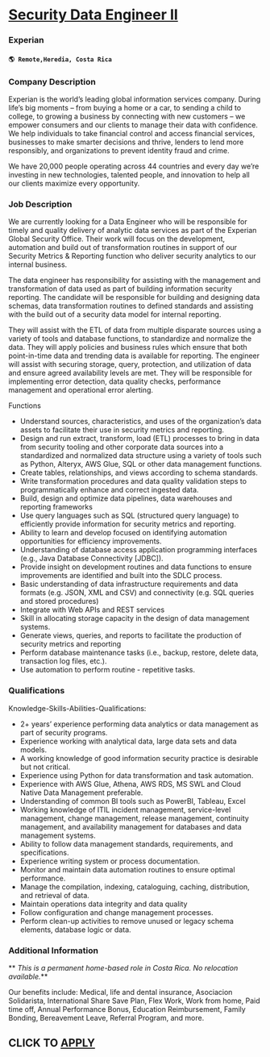 # [Security Data Engineer II](https://www.remotewlb.com/apply/security-data-engineer-ii)  
### Experian  
#### `🌎 Remote,Heredia, Costa Rica`  

### **Company Description**

Experian is the world’s leading global information services company. During life’s big moments – from buying a home or a car, to sending a child to college, to growing a business by connecting with new customers – we empower consumers and our clients to manage their data with confidence. We help individuals to take financial control and access financial services, businesses to make smarter decisions and thrive, lenders to lend more responsibly, and organizations to prevent identity fraud and crime.

We have 20,000 people operating across 44 countries and every day we’re investing in new technologies, talented people, and innovation to help all our clients maximize every opportunity.

###  **Job Description**

We are currently looking for a Data Engineer who will be responsible for timely and quality delivery of analytic data services as part of the Experian Global Security Office. Their work will focus on the development, automation and build out of transformation routines in support of our Security Metrics & Reporting function who deliver security analytics to our internal business.

The data engineer has responsibility for assisting with the management and transformation of data used as part of building information security reporting. The candidate will be responsible for building and designing data schemas, data transformation routines to defined standards and assisting with the build out of a security data model for internal reporting.

They will assist with the ETL of data from multiple disparate sources using a variety of tools and database functions, to standardize and normalize the data. They will apply policies and business rules which ensure that both point-in-time data and trending data is available for reporting. The engineer will assist with securing storage, query, protection, and utilization of data and ensure agreed availability levels are met. They will be responsible for implementing error detection, data quality checks, performance management and operational error alerting.

Functions

  * Understand sources, characteristics, and uses of the organization’s data assets to facilitate their use in security metrics and reporting. 
  * Design and run extract, transform, load (ETL) processes to bring in data from security tooling and other corporate data sources into a standardized and normalized data structure using a variety of tools such as Python, Alteryx, AWS Glue, SQL or other data management functions. 
  * Create tables, relationships, and views according to schema standards. 
  * Write transformation procedures and data quality validation steps to programmatically enhance and correct ingested data. 
  * Build, design and optimize data pipelines, data warehouses and reporting frameworks 
  * Use query languages such as SQL (structured query language) to efficiently provide information for security metrics and reporting. 
  * Ability to learn and develop focused on identifying automation opportunities for efficiency improvements. 
  * Understanding of database access application programming interfaces (e.g., Java Database Connectivity [JDBC]). 
  * Provide insight on development routines and data functions to ensure improvements are identified and built into the SDLC process. 
  * Basic understanding of data infrastructure requirements and data formats (e.g. JSON, XML and CSV) and connectivity (e.g. SQL queries and stored procedures) 
  * Integrate with Web APIs and REST services 
  * Skill in allocating storage capacity in the design of data management systems. 
  * Generate views, queries, and reports to facilitate the production of security metrics and reporting 
  * Perform database maintenance tasks (i.e., backup, restore, delete data, transaction log files, etc.). 
  * Use automation to perform routine - repetitive tasks.

###  **Qualifications**

Knowledge-Skills-Abilities-Qualifications:

  * 2+ years’ experience performing data analytics or data management as part of security programs. 
  * Experience working with analytical data, large data sets and data models. 
  * A working knowledge of good information security practice is desirable but not critical. 
  * Experience using Python for data transformation and task automation. 
  * Experience with AWS Glue, Athena, AWS RDS, MS SWL and Cloud Native Data Management preferable. 
  * Understanding of common BI tools such as PowerBI, Tableau, Excel 
  * Working knowledge of ITIL incident management, service-level management, change management, release management, continuity management, and availability management for databases and data management systems. 
  * Ability to follow data management standards, requirements, and specifications. 
  * Experience writing system or process documentation. 
  * Monitor and maintain data automation routines to ensure optimal performance. 
  * Manage the compilation, indexing, cataloguing, caching, distribution, and retrieval of data. 
  * Maintain operations data integrity and data quality 
  * Follow configuration and change management processes. 
  * Perform clean-up activities to remove unused or legacy schema elements, database logic or data. 

### **Additional Information**

 ** _This is a permanent home-based role in Costa Rica. No relocation available._**

Our benefits include: Medical, life and dental insurance, Asociacion Solidarista, International Share Save Plan, Flex Work, Work from home, Paid time off, Annual Performance Bonus, Education Reimbursement, Family Bonding, Bereavement Leave, Referral Program, and more.

  
## CLICK TO [APPLY](https://www.remotewlb.com/apply/security-data-engineer-ii)

